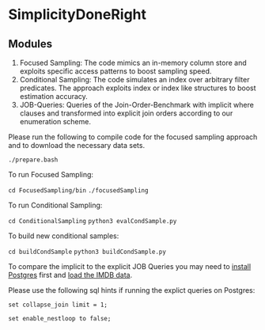 # SimplicityDoneRight

## Modules 

1. Focused Sampling: The code mimics an in-memory column store and exploits specific access patterns to boost sampling speed. 
2. Conditional Sampling: The code simulates an index over arbitrary filter predicates. The approach exploits index or index like structures to boost estimation accuracy. 
3. JOB-Queries: Queries of the Join-Order-Benchmark with implicit where clauses and transformed into explicit join orders according to our enumeration scheme. 

Please run the following to compile code for the focused sampling approach and to download the necessary data sets. 

`./prepare.bash`

To run Focused Sampling:

`cd FocusedSampling/bin`
`./focusedSampling`

To run Conditional Sampling:

`cd ConditionalSampling`
`python3 evalCondSample.py`

To build new conditional samples: 

`cd buildCondSample`
`python3 buildCondSample.py`



To compare the implicit to the explicit JOB Queries you may need to [install Postgres](https://www.postgresql.org/)  first and [load the IMDB data](https://github.com/gregrahn/join-order-benchmark).

Please use the following sql hints if running the explict queries on Postgres:

`set collapse_join limit = 1;`

`set enable_nestloop to false;`

